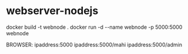 # webserver-nodejs
docker build -t webnode .
docker run -d --name webnode -p 5000:5000 webnode

BROWSER: ipaddress:5000
         ipaddress:5000/mahi
         ipaddress:5000/admin
